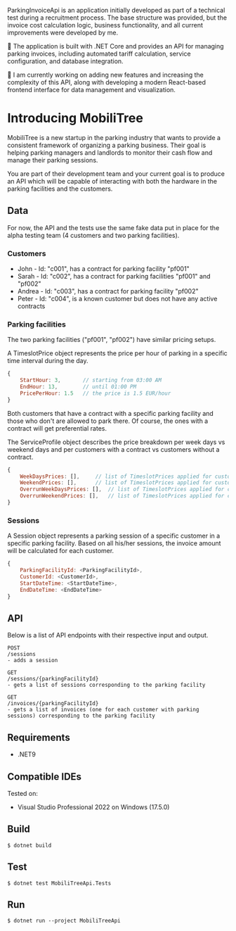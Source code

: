  ParkingInvoiceApi is an application initially developed as part of a technical test during a recruitment process. The base structure was provided, but the invoice cost calculation logic, business functionality, and all current improvements were developed by me.

🔧 The application is built with .NET Core and provides an API for managing parking invoices, including automated tariff calculation, service configuration, and database integration.

🚀 I am currently working on adding new features and increasing the complexity of this API, along with developing a modern React-based frontend interface for data management and visualization.


# Introducing MobiliTree

MobiliTree is a new startup in the parking industry that wants to provide a consistent framework of organizing a parking business. 
Their goal is helping parking managers and landlords to monitor their cash flow and manage their parking sessions.

You are part of their development team and your current goal is to produce an API which will be capable of interacting with both the hardware in the parking facilities and the customers.

## Data
For now, the API and the tests use the same fake data put in place for the alpha testing team (4 customers and two parking facilities).

### Customers
- John - Id: "c001", has a contract for parking facility "pf001"
- Sarah - Id: "c002", has a contract for parking facilities "pf001" and "pf002"
- Andrea - Id: "c003", has a contract for parking facility "pf002"
- Peter - Id: "c004", is a known customer but does not have any active contracts

### Parking facilities
The two parking facilities ("pf001", "pf002") have similar pricing setups. 

A TimeslotPrice object represents the price per hour of parking in a specific time interval during the day.
```javascript
{
	StartHour: 3,		// starting from 03:00 AM 
	EndHour: 13,		// until 01:00 PM
	PricePerHour: 1.5	// the price is 1.5 EUR/hour
}
```

Both customers that have a contract with a specific parking facility and those who don't are allowed to park there. Of course, the ones with a contract will get preferential rates.

The ServiceProfile object describes the price breakdown per week days vs weekend days and per customers with a contract vs customers without a contract.

```javascript
{
	WeekDaysPrices: [],		// list of TimeslotPrices applied for customers with active contracts during week days
	WeekendPrices: [],		// list of TimeslotPrices applied for customers with active contracts during weekend days	
	OverrunWeekDaysPrices: [],	// list of TimeslotPrices applied for customers without active contracts during week days	
	OverrunWeekendPrices: [],	// list of TimeslotPrices applied for customers without active contracts during week days
}
```
### Sessions
A Session object represents a parking session of a specific customer in a specific parking facility. Based on all his/her sessions, the invoice amount will be calculated for each customer.

```javascript
{
    ParkingFacilityId: <ParkingFacilityId>,
    CustomerId: <CustomerId>,
    StartDateTime: <StartDateTime>,
    EndDateTime: <EndDateTime>
}
```

## API

Below is a list of API endpoints with their respective input and output.

```
POST
/sessions
- adds a session

GET
/sessions/{parkingFacilityId}
- gets a list of sessions corresponding to the parking facility

GET
/invoices/{parkingFacilityId}
- gets a list of invoices (one for each customer with parking sessions) corresponding to the parking facility

```

## Requirements

 - .NET9

## Compatible IDEs

Tested on:
- Visual Studio Professional 2022 on Windows (17.5.0)

## Build

```console
$ dotnet build
```

## Test

```console
$ dotnet test MobiliTreeApi.Tests
```

## Run

```console
$ dotnet run --project MobiliTreeApi
```
